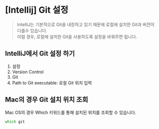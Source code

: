 # [Intellij] Git 설정

> IntelliJ는 기본적으로 Git을 내장하고 있기 때문에 로컬에 설치한 Git과 버전이 다를수 있습니다.  
> 이럴 경우, 로컬에 설치한 Git을 사용하도록 설정을 바꿔주면 됩니다.

## IntelliJ에서 Git 설정 하기

1. 설정
2. Version Control
3. Git
4. Path to Git executable: 로컬 Git 위치 입력

## Mac의 경우 Git 설치 위치 조회

Mac OS의 경우 Which 키워드를 통해 설치된 위치를 조회할 수 있습니다.

```zsh
which git
```